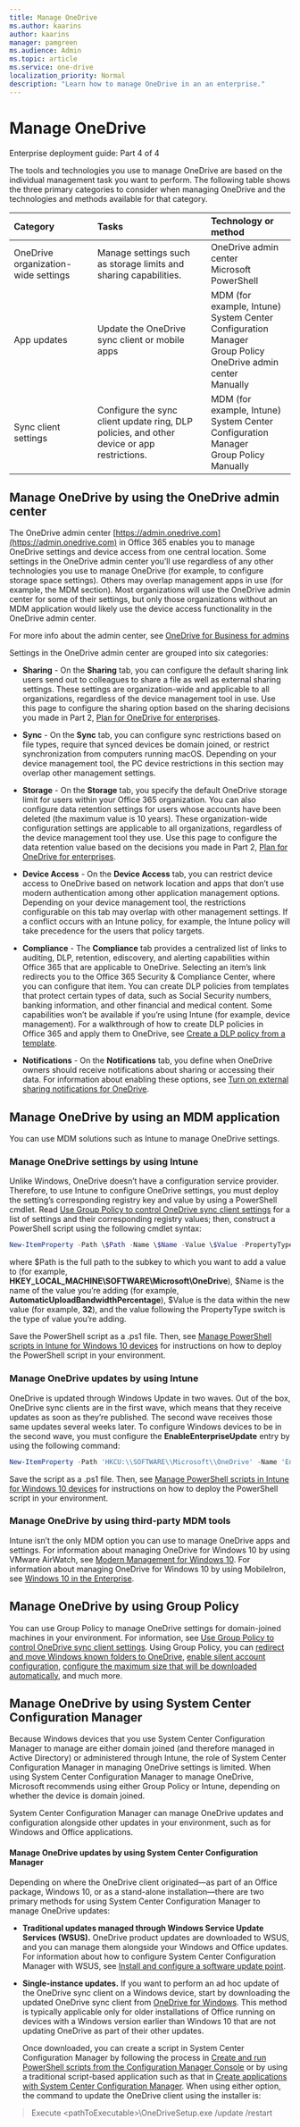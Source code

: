 ```yaml
---
title: Manage OneDrive
ms.author: kaarins
author: kaarins
manager: pamgreen
ms.audience: Admin
ms.topic: article
ms.service: one-drive
localization_priority: Normal
description: "Learn how to manage OneDrive in an an enterprise."
---
```


# Manage OneDrive

Enterprise deployment guide: Part 4 of 4

The tools and technologies you use to manage OneDrive are based on the individual management task you want to perform. The following table shows the three primary categories to consider when managing OneDrive and the technologies and methods available for that category.


|**Category**|**Tasks**|**Technology or method**|
|:-----|:-----|:-----|
|OneDrive organization-wide settings|Manage settings such as storage limits and sharing capabilities.|OneDrive admin center<br>Microsoft PowerShell|
|App updates|Update the OneDrive sync client or mobile apps|MDM (for example, Intune)<br>System Center Configuration Manager<br>Group Policy<br>OneDrive admin center<br>Manually|
|Sync client settings|Configure the sync client update ring, DLP policies, and other device or app restrictions.|MDM (for example, Intune)<br>System Center Configuration Manager<br>Group Policy<br>Manually|

## Manage OneDrive by using the OneDrive admin center

The OneDrive admin center [https://admin.onedrive.com](https://admin.onedrive.com) in Office 365 enables you to manage OneDrive settings and device access from one central location. Some settings in the OneDrive admin center you’ll use regardless of any other technologies you use to manage OneDrive (for example, to configure storage space settings). Others may overlap management apps in use (for example, the MDM section). Most organizations will use the OneDrive admin center for some of their settings, but only those organizations without an MDM application would likely use the device access functionality in the OneDrive admin center.

For more info about the admin center, see [OneDrive for Business for admins](onedrive.md)

Settings in the OneDrive admin center are grouped into six categories:

-   **Sharing** - On the **Sharing** tab, you can configure the default sharing link users send out to colleagues to share a file as well as external sharing settings. These settings are organization-wide and applicable to all organizations, regardless of the device management tool in use. Use this page to configure the sharing option based on the sharing decisions you made in Part 2, [Plan for OneDrive for enterprises](plan-onedrive-enterprise.md).

-   **Sync** - On the **Sync** tab, you can configure sync restrictions based on file types, require that synced devices be domain joined, or restrict synchronization from computers running macOS. Depending on your device management tool, the PC device restrictions in this section may overlap other management settings.

-   **Storage** - On the **Storage** tab, you specify the default OneDrive storage limit for users within your Office 365 organization. You can also configure data retention settings for users whose accounts have been deleted (the maximum value is 10 years). These organization-wide configuration settings are applicable to all organizations, regardless of the device management tool they use. Use this page to configure the data retention value based on the decisions you made in Part 2, [Plan for OneDrive for enterprises](plan-onedrive-enterprise.md).

-   **Device Access** - On the **Device Access** tab, you can restrict device access to OneDrive based on network location and apps that don’t use modern authentication among other application management options. Depending on your device management tool, the restrictions configurable on this tab may overlap with other management settings. If a conflict occurs with an Intune policy, for example, the Intune policy will take precedence for the users that policy targets.

-   **Compliance** - The **Compliance** tab provides a centralized list of links to auditing, DLP, retention, ediscovery, and alerting capabilities within Office 365 that are applicable to OneDrive. Selecting an item’s link redirects you to the Office 365 Security & Compliance Center, where you can configure that item. You can create DLP policies from templates that protect certain types of data, such as Social Security numbers, banking information, and other financial and medical content. Some capabilities won’t be available if you’re using Intune (for example, device management). For a walkthrough of how to create DLP policies in Office 365 and apply them to OneDrive, see [Create a DLP policy from a template](/office365/securitycompliance/create-a-dlp-policy-from-a-template/).

-   **Notifications** - On the **Notifications** tab, you define when OneDrive owners should receive notifications about sharing or accessing their data. For information about enabling these options, see [Turn on external sharing notifications for OneDrive](turn-on-external-sharing-notifications.md).


## Manage OneDrive by using an MDM application

You can use MDM solutions such as Intune to manage OneDrive settings. 

### Manage OneDrive settings by using Intune

Unlike Windows, OneDrive doesn’t have a configuration service provider. Therefore, to use Intune to configure OneDrive settings, you must deploy the setting’s corresponding registry key and value by using a PowerShell cmdlet. Read [Use Group Policy to control OneDrive sync client settings](use-group-policy.md) for a list of settings and their corresponding registry values; then, construct a PowerShell script using the following cmdlet syntax:

```PowerShell
New-ItemProperty -Path \$Path -Name \$Name -Value \$Value -PropertyType DWORD -Force | Out-Null
```

where \$Path is the full path to the subkey to which you want to add a value to (for example, **HKEY\_LOCAL\_MACHINE\\SOFTWARE\\Microsoft\\OneDrive**), \$Name is the name of the value you’re adding (for example, **AutomaticUploadBandwidthPercentage**), \$Value is the data within the new value (for example, **32**), and the value following the PropertyType switch is the type of value you’re adding.

Save the PowerShell script as a .ps1 file. Then, see [Manage PowerShell scripts in Intune for Windows 10 devices](/intune/intune-management-extension/) for instructions on how to deploy the PowerShell script in your environment.

### Manage OneDrive updates by using Intune

OneDrive is updated through Windows Update in two waves. Out of the box, OneDrive sync clients are in the first wave, which means that they receive updates as soon as they’re published. The second wave receives those same updates several weeks later. To configure Windows devices to be in the second wave, you must configure the **EnableEnterpriseUpdate** entry by using the following command:

```PowerShell
New-ItemProperty -Path 'HKCU:\\SOFTWARE\\Microsoft\\OneDrive' -Name 'EnableEnterpriseUpdate' -Value '1' -PropertyType DWORD -Force | Out-Null
```

Save the script as a .ps1 file. Then, see [Manage PowerShell scripts in Intune for Windows 10 devices](https://docs.microsoft.com/intune/intune-management-extension) for instructions on how to deploy the PowerShell script in your environment.

### Manage OneDrive by using third-party MDM tools

Intune isn’t the only MDM option you can use to manage OneDrive apps and settings. For information about managing OneDrive for Windows 10 by using VMware AirWatch, see [Modern Management for Windows 10](https://www.air-watch.com/solutions/windows-10-management/). For information about managing OneDrive for Windows 10 by using MobileIron, see [Windows 10 in the Enterprise](https://www.mobileiron.com/solutions/multi-os-management/windows-10).

## Manage OneDrive by using Group Policy

You can use Group Policy to manage OneDrive settings for domain-joined machines in your environment. For information, see [Use Group Policy to control OneDrive sync client settings](use-group-policy.md). Using Group Policy, you can [redirect and move Windows known folders to OneDrive](redirect-known-folders.md), [enable silent account configuration](use-silent-account-configuration.md),  [configure the maximum size that will be downloaded automatically](use-group-policy.md#configure-the-maximum-onedrive-size-for-downloading-all-files-automatically), and much more. 


## Manage OneDrive by using System Center Configuration Manager

Because Windows devices that you use System Center Configuration Manager to manage are either domain joined (and therefore managed in Active Directory) or administered through Intune, the role of System Center Configuration Manager in managing OneDrive settings is limited. When using System Center Configuration Manager to manage OneDrive, Microsoft recommends using either Group Policy or Intune, depending on whether the device is domain joined.

System Center Configuration Manager can manage OneDrive updates and configuration alongside other updates in your environment, such as for Windows and Office applications. 

#### Manage OneDrive updates by using System Center Configuration Manager

Depending on where the OneDrive client originated—as part of an Office package, Windows 10, or as a stand-alone installation—there are two primary methods for using System Center Configuration Manager to manage OneDrive updates:

-   **Traditional updates managed through Windows Service Update Services (WSUS).** OneDrive product updates are downloaded to WSUS, and you can manage them alongside your Windows and Office updates. For information about how to configure System Center Configuration Manager with WSUS, see [Install and configure a software update point](/sccm/sum/get-started/install-a-software-update-point/).

-   **Single-instance updates.** If you want to perform an ad hoc update of the OneDrive sync client on a Windows device, start by downloading the updated OneDrive sync client from [OneDrive for Windows](https://onedrive.live.com/about/download). This method is typically applicable only for older installations of Office running on devices with a Windows version earlier than Windows 10 that are not updating OneDrive as part of their other updates.

    Once downloaded, you can create a script in System Center Configuration Manager by following the process in [Create and run PowerShell scripts from the Configuration Manager Console](/sccm/apps/deploy-use/create-deploy-scripts/) or by using a traditional script-based application such as that in [Create applications with System Center Configuration Manager](/sccm/apps/deploy-use/create-applications/). When using either option, the command to update the OneDrive client using the installer is:

> Execute \<pathToExecutable\>\\OneDriveSetup.exe /update /restart


